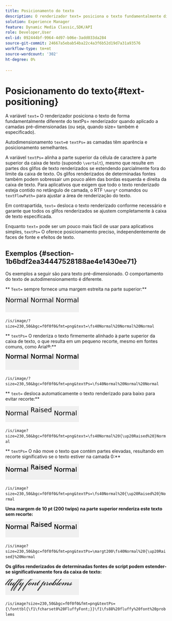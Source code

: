```yaml
---
title: Posicionamento do texto
description: O renderizador text= posiciona o texto fundamentalmente diferente do renderizador textPs= quando aplicado a camadas pré-dimensionadas (ou seja, quando size= também é especificado).
solution: Experience Manager
feature: Dynamic Media Classic,SDK/API
role: Developer,User
exl-id: 092444bf-9964-4d97-b06e-3add033da284
source-git-commit: 24667a5ebab54ba22c4a3f6b52d19d7a31a93576
workflow-type: tm+mt
source-wordcount: '302'
ht-degree: 0%

---
```


# Posicionamento do texto{#text-positioning}

A variável `text=` O renderizador posiciona o texto de forma fundamentalmente diferente do textPs= renderizador quando aplicado a camadas pré-dimensionadas (ou seja, quando size= também é especificado).

Autodimensionamento `text=`e `textPs=` as camadas têm aparência e posicionamento semelhantes.

A variável `textPs=` alinha a parte superior da célula de caractere à parte superior da caixa de texto (supondo `\vertalt`), mesmo que resulte em partes dos glifos de texto renderizados se estendendo parcialmente fora do limite da caixa de texto. Os glifos renderizados de determinadas fontes também podem sobressair um pouco além das bordas esquerda e direita da caixa de texto. Para aplicativos que exigem que todo o texto renderizado esteja contido no retângulo de camada, o RTF `\marg*` comandos ou `textFlowPath=` para ajustar a área de renderização do texto.

Em contrapartida, `text=` desloca o texto renderizado conforme necessário e garante que todos os glifos renderizados se ajustem completamente à caixa de texto especificada.

Enquanto `text=` pode ser um pouco mais fácil de usar para aplicativos simples, `textPs=` O oferece posicionamento preciso, independentemente de faces de fonte e efeitos de texto.

## Exemplos {#section-1b6bdf2ea34447528188ae4e1430ee71}

Os exemplos a seguir são para texto pré-dimensionado. O comportamento do texto de autodimensionamento é diferente.

** `Text=` sempre fornece uma margem estreita na parte superior:**

![Exemplo de posicionamento de texto em uma imagem](assets/tp01.png)

`/is/image/?size=230,50&bgc=f0f0f0&fmt=png&text=\fs40Normal%20Normal%20Normal`

** `textPs=` O renderiza o texto firmemente alinhado à parte superior da caixa de texto, o que resulta em um pequeno recorte, mesmo em fontes comuns, como Arial®:**

![Exemplo de posicionamento de texto com duas imagens](assets/tp02.png)

`/is/image/?size=230,50&bgc=f0f0f0&fmt=png&textPs=\fs40Normal%20Normal%20Normal`

** `text=` desloca automaticamente o texto renderizado para baixo para evitar recorte:**

![Exemplo de posicionamento de texto em três imagens](assets/tp03.png)

`/is/image?size=230,50&bgc=f0f0f0&fmt=png&text=\fs40Normal%20{\up20Raised%20}Normal`

** `textPs=` O não move o texto que contém partes elevadas, resultando em recorte significativo se o texto estiver na camada 0:**

![Exemplo de posicionamento de texto em quatro imagens](assets/tp04.png)

`/is/image?size=230,50&bgc=f0f0f0&fmt=png&textPs=\fs40Normal%20{\up20Raised%20}Normal`

**Uma margem de 10 pt (200 twips) na parte superior renderiza este texto sem recorte:**

![Exemplo de posicionamento de texto de cinco imagens](assets/tp05.png)

`/is/image?size=230,50&bgc=f0f0f0&fmt=png&textPs=\margt200\fs40Normal%20{\up20Raised}%20Normal`

**Os glifos renderizados de determinadas fontes de script podem estender-se significativamente fora da caixa de texto:**

![Exemplo de posicionamento de texto em seis imagens](assets/tp06.png)

`/is/image?size=230,50&bgc=f0f0f0&fmt=png&textPs={\fonttbl{\f1\fcharset0%20FluffyFont;}}\f1\fs88%20fluffy%20font%20problems`
